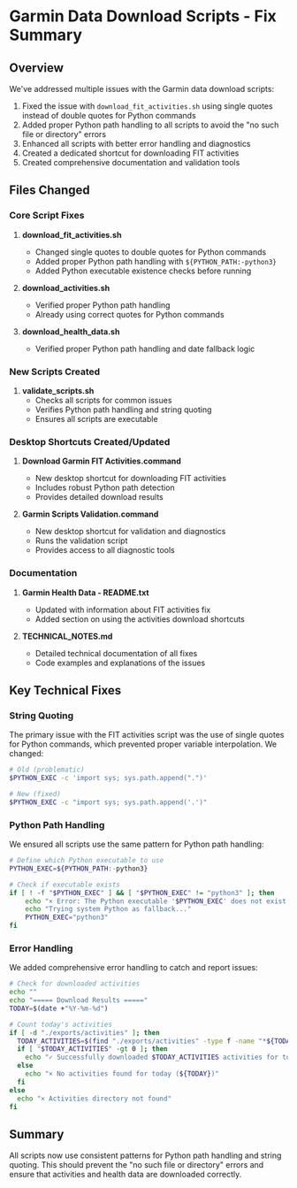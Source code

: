 # Garmin Data Download Scripts - Fix Summary

## Overview
We've addressed multiple issues with the Garmin data download scripts:

1. Fixed the issue with `download_fit_activities.sh` using single quotes instead of double quotes for Python commands
2. Added proper Python path handling to all scripts to avoid the "no such file or directory" errors
3. Enhanced all scripts with better error handling and diagnostics
4. Created a dedicated shortcut for downloading FIT activities
5. Created comprehensive documentation and validation tools

## Files Changed

### Core Script Fixes
1. **download_fit_activities.sh**
   - Changed single quotes to double quotes for Python commands
   - Added proper Python path handling with `${PYTHON_PATH:-python3}`
   - Added Python executable existence checks before running

2. **download_activities.sh**
   - Verified proper Python path handling
   - Already using correct quotes for Python commands

3. **download_health_data.sh**
   - Verified proper Python path handling and date fallback logic

### New Scripts Created
1. **validate_scripts.sh**
   - Checks all scripts for common issues
   - Verifies Python path handling and string quoting
   - Ensures all scripts are executable

### Desktop Shortcuts Created/Updated
1. **Download Garmin FIT Activities.command**
   - New desktop shortcut for downloading FIT activities
   - Includes robust Python path detection
   - Provides detailed download results

2. **Garmin Scripts Validation.command**
   - New desktop shortcut for validation and diagnostics
   - Runs the validation script
   - Provides access to all diagnostic tools

### Documentation
1. **Garmin Health Data - README.txt**
   - Updated with information about FIT activities fix
   - Added section on using the activities download shortcuts

2. **TECHNICAL_NOTES.md**
   - Detailed technical documentation of all fixes
   - Code examples and explanations of the issues

## Key Technical Fixes

### String Quoting
The primary issue with the FIT activities script was the use of single quotes for Python commands, which prevented proper variable interpolation. We changed:

```bash
# Old (problematic)
$PYTHON_EXEC -c 'import sys; sys.path.append(".")'

# New (fixed)
$PYTHON_EXEC -c "import sys; sys.path.append('.')"
```

### Python Path Handling
We ensured all scripts use the same pattern for Python path handling:

```bash
# Define which Python executable to use
PYTHON_EXEC=${PYTHON_PATH:-python3}

# Check if executable exists
if [ ! -f "$PYTHON_EXEC" ] && [ "$PYTHON_EXEC" != "python3" ]; then
    echo "× Error: The Python executable '$PYTHON_EXEC' does not exist!"
    echo "Trying system Python as fallback..."
    PYTHON_EXEC="python3"
fi
```

### Error Handling
We added comprehensive error handling to catch and report issues:

```bash
# Check for downloaded activities
echo ""
echo "===== Download Results ====="
TODAY=$(date +"%Y-%m-%d")

# Count today's activities
if [ -d "./exports/activities" ]; then
  TODAY_ACTIVITIES=$(find "./exports/activities" -type f -name "*${TODAY}*" | wc -l | tr -d ' ')
  if [ "$TODAY_ACTIVITIES" -gt 0 ]; then
    echo "✓ Successfully downloaded $TODAY_ACTIVITIES activities for today (${TODAY})"
  else
    echo "× No activities found for today (${TODAY})"
  fi
else
  echo "× Activities directory not found"
fi
```

## Summary
All scripts now use consistent patterns for Python path handling and string quoting. This should prevent the "no such file or directory" errors and ensure that activities and health data are downloaded correctly.

